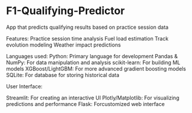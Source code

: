 # F1-Qualifying-Predictor
App that predicts qualifying results based on practice session data

Features:
Practice session time analysis
Fuel load estimation
Track evolution modeling
Weather impact predictions

Languages used:
Python: Primary language for development
Pandas & NumPy: For data manipulation and analysis
scikit-learn: For building ML models
XGBoost/LightGBM: For more advanced gradient boosting models
SQLite: For database for storing historical data

User Interface:

Streamlit: For creating an interactive UI
Plotly/Matplotlib: For visualizing predictions and performance
Flask: Forcustomized web interface
